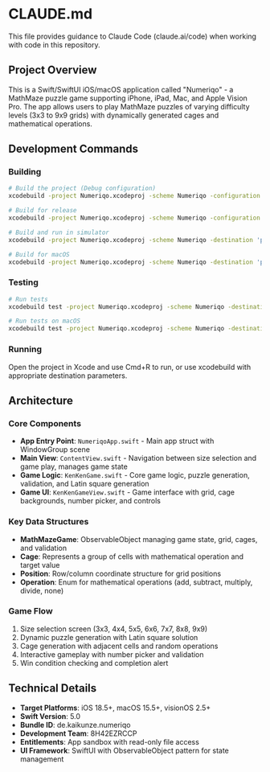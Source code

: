 # CLAUDE.md

This file provides guidance to Claude Code (claude.ai/code) when working with code in this repository.

## Project Overview

This is a Swift/SwiftUI iOS/macOS application called "Numeriqo" - a MathMaze puzzle game supporting iPhone, iPad, Mac, and Apple Vision Pro. The app allows users to play MathMaze puzzles of varying difficulty levels (3x3 to 9x9 grids) with dynamically generated cages and mathematical operations.

## Development Commands

### Building
```bash
# Build the project (Debug configuration)
xcodebuild -project Numeriqo.xcodeproj -scheme Numeriqo -configuration Debug build

# Build for release
xcodebuild -project Numeriqo.xcodeproj -scheme Numeriqo -configuration Release build

# Build and run in simulator
xcodebuild -project Numeriqo.xcodeproj -scheme Numeriqo -destination 'platform=iOS Simulator,name=iPhone 15 Pro' build

# Build for macOS
xcodebuild -project Numeriqo.xcodeproj -scheme Numeriqo -destination 'platform=macOS' build
```

### Testing
```bash
# Run tests
xcodebuild test -project Numeriqo.xcodeproj -scheme Numeriqo -destination 'platform=iOS Simulator,name=iPhone 15 Pro'

# Run tests on macOS
xcodebuild test -project Numeriqo.xcodeproj -scheme Numeriqo -destination 'platform=macOS'
```

### Running
Open the project in Xcode and use Cmd+R to run, or use xcodebuild with appropriate destination parameters.

## Architecture

### Core Components
- **App Entry Point**: `NumeriqoApp.swift` - Main app struct with WindowGroup scene
- **Main View**: `ContentView.swift` - Navigation between size selection and game play, manages game state
- **Game Logic**: `KenKenGame.swift` - Core game logic, puzzle generation, validation, and Latin square generation
- **Game UI**: `KenKenGameView.swift` - Game interface with grid, cage backgrounds, number picker, and controls

### Key Data Structures
- **MathMazeGame**: ObservableObject managing game state, grid, cages, and validation
- **Cage**: Represents a group of cells with mathematical operation and target value
- **Position**: Row/column coordinate structure for grid positions
- **Operation**: Enum for mathematical operations (add, subtract, multiply, divide, none)

### Game Flow
1. Size selection screen (3x3, 4x4, 5x5, 6x6, 7x7, 8x8, 9x9)
2. Dynamic puzzle generation with Latin square solution
3. Cage generation with adjacent cells and random operations
4. Interactive gameplay with number picker and validation
5. Win condition checking and completion alert

## Technical Details

- **Target Platforms**: iOS 18.5+, macOS 15.5+, visionOS 2.5+
- **Swift Version**: 5.0
- **Bundle ID**: de.kaikunze.numeriqo
- **Development Team**: 8H42EZRCCP
- **Entitlements**: App sandbox with read-only file access
- **UI Framework**: SwiftUI with ObservableObject pattern for state management